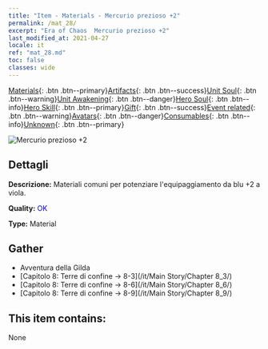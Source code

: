 ```yaml
---
title: "Item - Materials - Mercurio prezioso +2"
permalink: /mat_28/
excerpt: "Era of Chaos  Mercurio prezioso +2"
last_modified_at: 2021-04-27
locale: it
ref: "mat_28.md"
toc: false
classes: wide
---
```

 [Materials](/ItemsIT/){: .btn .btn--primary}[Artifacts](/ItemsIT/Artifacts/){: .btn .btn--success}[Unit Soul](/ItemsIT/UnitSoul/){: .btn .btn--warning}[Unit Awakening](/ItemsIT/UnitAwakening/){: .btn .btn--danger}[Hero Soul](/ItemsIT/HeroSoul/){: .btn .btn--info}[Hero Skill](/ItemsIT/HeroSkill/){: .btn .btn--primary}[Gift](/ItemsIT/Gift/){: .btn .btn--success}[Event related](/ItemsIT/Events/){: .btn .btn--warning}[Avatars](/ItemsIT/Avatars/){: .btn .btn--danger}[Consumables](/ItemsIT/Consumables/){: .btn .btn--info}[Unknown](/ItemsIT/Unknown/){: .btn .btn--primary}

 ![Mercurio prezioso +2](/images/t/i_cailiao_shuiyin1.png)

## Dettagli
 **Descrizione:** Materiali comuni per potenziare l'equipaggiamento da blu +2 a viola.

 **Quality:** <span style="color: #0000CD">OK</span>

 **Type:** Material

## Gather

*    Avventura della Gilda 
*    [Capitolo 8: Terre di confine -> 8-3](/it/Main Story/Chapter 8_3/) 
*    [Capitolo 8: Terre di confine -> 8-6](/it/Main Story/Chapter 8_6/) 
*    [Capitolo 8: Terre di confine -> 8-9](/it/Main Story/Chapter 8_9/) 

## This item contains:

  None

